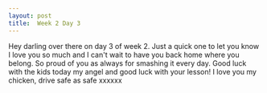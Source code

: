 ```yaml
---
layout: post
title:  Week 2 Day 3
---
```

Hey darling over there on day 3 of week 2. Just a quick one to let you know I love you so much and I can't wait to have you back home where you belong. So proud of you as always for smashing it every day. Good luck with the kids today my angel and good luck with your lesson! I love you my chicken, drive safe as safe xxxxxx
